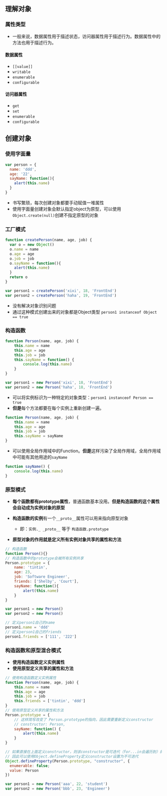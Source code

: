 ## 理解对象
### 属性类型
- 一般来说，数据属性用于描述状态，访问器属性用于描述行为。数据属性中的方法也用于描述行为。
#### 数据属性
- ```[[value]]```
- ```writable```
- ```enumerable```
- ```configurable```
#### 访问器属性
- ```get```
- ```set```
- ```enumerable```
- ```configurable```
## 创建对象

### 使用字面量
```javascript
var person = {
  name: 'ddd',
  age: '22',
  sayName: function(){
    alert(this.name)
  }
}
```
- 书写繁琐，每次创建对象都要手动赋值一堆属性
- 使用字面量创建对象会默认指定object为原型，可以使用```Object.create(null)```创建不指定原型的对象
### 工厂模式
```javascript
function createPerson(name, age, job) {
  var o = new Object()
  o.name = name
  o.age = age
  o.job = job
  o.sayName = function(){
    alert(this.name)
  }
  return o
}

var person1 = createPerson('xixi', 18, 'FrontEnd')
var person2 = createPerson('haha', 19, 'FrontEnd')
```
- 没有解决对象识别问题
- 通过这种模式创建出来的对象都是Object类型 ```person1 instanceof Object == true``` 
### 构造函数
```javascript
function Person(name, age, job) {
    this.name = name
    this.age = age
    this.job = job
    this.sayName = function() {
        console.log(this.name)
    }
}

var person1 = new Person('xixi', 18, 'FrontEnd')
var person2 = new Person('haha', 18, 'FrontEnd')
```
- 可以将实例标识为一种特定的对象类型：```person1 instanceof Person == true```
- **但是**每个方法都要在每个实例上重新创建一遍。
```javascript
function Person(name, age, job) {
    this.name = name
    this.age = age
    this.job = job
    this.sayName = sayName
}

```
- 可以使用全局作用域中的Function。**但是**这样污染了全局作用域，全局作用域中可能有其他用途的```sayName ```
```javascript
function sayName() {
    console.log(this.name)
}
```
### 原型模式
   - **每个函数都有prototype属性**，普通函数基本没用。**但是构造函数的这个属性会自动成为实例对象的原型**
   - **构造函数的实例**有一个```__proto__```属性可以用来指向原型对象
     - 即：```实例._ _proto__``` 等于 ```构造函数.prototype```

   - **原型对象的作用就是定义所有实例对象共享的属性和方法**
```javascript
// 构造函数
function Person(){}
// 构造函数中的prototype会被所有实例共享
Person.prototype = {
    name: 'tintin',
    age: 23,
    job: 'Software Engineer',
    friends: ['Shelby', 'Court'],
    sayName: function(){
        alert(this.name)
    }
}

var person1 = new Person()
var person2 = new Person()

// 定义person1自己的name
person1.name = 'ddd'
// 定义person1自己的friends
person1.friends = ['111', '222']
```
### 构造函数和原型混合模式
   - **使用构造函数定义实例属性**
   - **使用原型定义共享的属性和方法**
```javascript
// 使用构造函数定义实例属性
function Person(name, age, job) {
    this.name = name
    this.age = age
    this.job = job
    this.friends = ['tintin', 'ddd']
}
// 使用原型定义共享的属性和方法
Person.prototype = {
    // 这样简写改变了 Person.prototype的指向，因此需要重新定义constructor
    // constructor: Person,
    sayName: function() {
        alert(this.name)
    }
}

// 如果直接在上面定义constructor，则该constructor是可迭代（for...in会遍历到）的
// 因此可以使用Object.defineProperty定义constructor设置为不可迭代
Object.defineProperty(Person.prototype, "constructor", {
  enumerable: false;
  value: Person
})

var person1 = new Person('aaa', 22, 'student')
var person2 = new Person('bbb', 23, 'Engineer')
```




